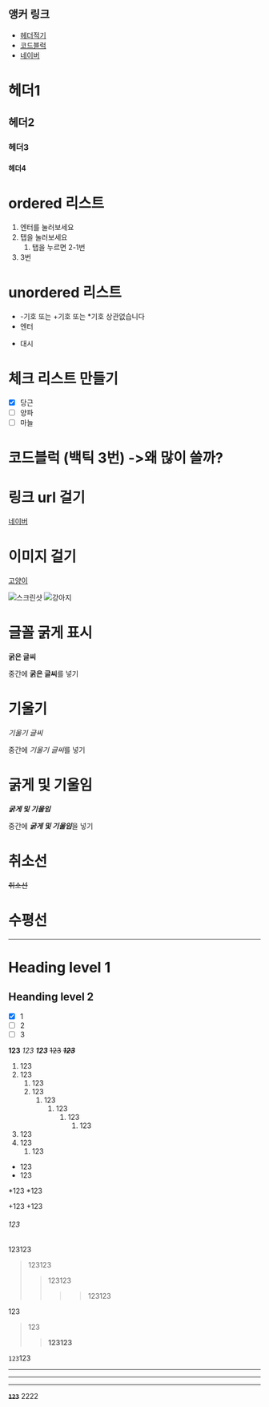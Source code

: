 ## 앵커 링크

- [헤더적기](#헤더적기)
- [코드블럭](#코드블럭)
- [네이버](https://www.naver.com)


# 헤더1
## 헤더2
### 헤더3
#### 헤더4




# ordered 리스트
1. 엔터를 눌러보세요
2. 탭을 눌러보세요
   1. 탭을 누르면 2-1번
3. 3번


# unordered 리스트
* -기호 또는 +기호 또는 *기호 상관없습니다
* 엔터 
- 대시

# 체크 리스트 만들기

- [x] 당근
- [ ] 양파
- [ ] 마늘

# 코드블럭 (백틱 3번) ->왜 많이 쓸까?



# 링크 url 걸기
[네이버](https://www.naver.com)

# 이미지 걸기
[고양이](https://search.pstatic.net/common/?src=http%3A%2F%2Fimage.nmv.naver.net%2Fblog_2025_03_04_691%2FdgP0DDx9f7_01.jpg&type=ofullfill340_600_png)

![스크린샷](./screenshot1.jpg)
![강아지](https://www.gklibrarykor.com/wp-content/uploads/2024/08/1_%EA%B0%95%EC%95%84%EC%A7%80%EC%9D%98-%EC%8B%A0%EC%B2%B4%EC%A0%81-%ED%8A%B9%EC%A7%95.jpg)

# 글꼴 굵게 표시

__굵은 글씨__

중간에 **굵은 글씨**를 넣기

# 기울기
_기울기 글씨_

중간에 *기울기 글씨*를 넣기

# 굵게 및 기울임
___굵게 및 기울임___

 중간에 ***굵게 및 기울임***을 넣기

 # 취소선
  ~~취소선~~

 # 수평선
---





Heading level 1
=============
Heanding level 2
---------------
- [x] 1
- [ ] 2
- [ ] 3

__123__
_123_
___123___
~~123~~
___~~123~~___

1. 123
2. 123
   1. 123
   2. 123
      1. 123
            1. 123
                  1. 123
                     1. 123
3. 123
4. 123
   1.  123


- 123
- 123

*123
*123

+123
+123

###### 123

123123
>123123
>>123123
>>>>123123

123
>123
>>**123123**


`123`123
***
___
---
__~~`123`~~__
2222
